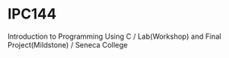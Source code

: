 # IPC144
Introduction to Programming Using C / Lab(Workshop) and Final Project(Mildstone) / Seneca College
